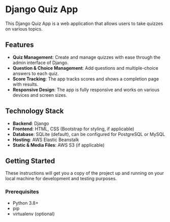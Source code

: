 # Django Quiz App

This Django Quiz App is a web application that allows users to take quizzes on various topics.

## Features

- **Quiz Management**: Create and manage quizzes with ease through the admin interface of Django.
- **Question & Choice Management**: Add questions and multiple-choice answers to each quiz.
- **Score Tracking**: The app tracks scores and shows a completion page with results.
- **Responsive Design**: The app is fully responsive and works on various devices and screen sizes.

## Technology Stack

- **Backend**: Django
- **Frontend**: HTML, CSS (Bootstrap for styling, if applicable)
- **Database**: SQLite (default), can be configured for PostgreSQL or MySQL
- **Hosting**: AWS Elastic Beanstalk
- **Static & Media Files**: AWS S3 (if applicable)

## Getting Started

These instructions will get you a copy of the project up and running on your local machine for development and testing purposes.

### Prerequisites

- Python 3.8+
- pip
- virtualenv (optional)

